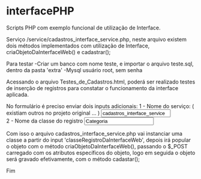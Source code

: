 # interfacePHP
Scripts PHP com exemplo funcional de utilização de Interface.

Serviço /service/cadastros_interface_service.php, neste arquivo existem dois métodos implementados com utilização de Interface, criaObjetoDaInterfaceWeb() e cadastrar();

Para testar
-Criar um banco com nome teste, e importar o arquivo teste.sql, dentro da pasta 'extra'
-Mysql usuário root, sem senha

Acessando o arquivo Testes_de_Cadastros.html, poderá ser realizado testes de inserção de registros para constatar o funcionamento da interface aplicada.

No formulário é preciso enviar dois inputs adicionais:
1 - Nome do serviço: ( existiam outros no projeto original ... )
<input type="text" name="servico" value="cadastros_interface_service" /> <br />
2 - Nome da classe do registro
<input type="text" name="classeRegistroDaInterfaceWeb" value="Categoria" /><br />

Com isso o arquivo cadastros_interface_service.php vai instanciar uma classe a partir do input 'classeRegistroDaInterfaceWeb', depois irá popular o objeto com o método criaObjetoDaInterfaceWeb(), passando o $_POST carregado com os atributos específicos do objeto, logo em seguida o objeto será gravado efetivamente, com o método cadastar();

Fim






